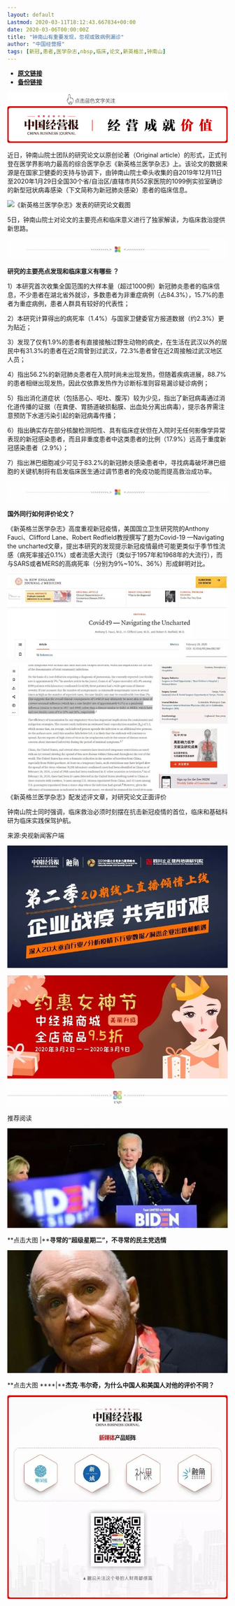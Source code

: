```yaml
---
layout: default
Lastmod: 2020-03-11T18:12:43.667834+00:00
date: 2020-03-06T00:00:00Z
title: "钟南山有重要发现，忽视或致病例漏诊"
author: "中国经营报"
tags: [新冠,患者,医学杂志,nbsp,临床,论文,新英格兰,钟南山]
---
```


* [**原文链接**](https://mp.weixin.qq.com/s/td67TjvUjT3SU3vQoBIotA)
* [**备份链接**](http://archive.is/dSFnL)


![](/images/post/5fdb3f87f44cf8ae08d41ad1e0b84841.jpg)

近日，钟南山院士团队的研究论文以原创论著（Original article）的形式，正式刊登在医学界影响力最高的综合医学杂志《新英格兰医学杂志》上。该论文的数据来源是在国家卫健委的支持与协调下，由钟南山院士牵头收集的自2019年12月11日至2020年1月29日全国30个省/自治区/直辖市共552家医院的1099例实验室确诊的新型冠状病毒感染（下文简称为新冠肺炎感染）患者的临床信息。

![](/images/post/177eac03950d53df912e7835b9f70940.jpg)《新英格兰医学杂志》发表的研究论文截图

5日，钟南山院士对论文的主要亮点和临床意义进行了独家解读，为临床救治提供新思路。

![](/images/post/bc3576ff279d80264ac4f6d7a60432f9.jpg)

**研究的主要亮点发现和临床意义有哪些 ？**

1）本研究首次收集全国范围的大样本量（超过1000例）新冠肺炎患者的临床信息，不少患者在湖北省外就诊，多数患者为非重症病例（占84.3%），15.7%的患者为重症病例，患者人群具有较好的代表性；

2）本研究计算得出的病死率（1.4%）与国家卫健委官方报道数据（约2.3%）更为贴近；

3）发现了仅有1.9%的患者有直接接触过野生动物的病史，在生活在武汉以外的居民中有31.3%的患者在近2周曾到过武汉，72.3%患者曾在近2周接触过武汉地区人员；

4）指出56.2%的新冠肺炎患者在入院时尚未出现发热，但随着疾病进展，88.7%的患者相继出现发热，因此仅依靠发热作为诊断标准则容易漏诊疑诊病例；

5）指出消化道症状（包括恶心、呕吐、腹泻）较为少见，指出了新冠病毒通过消化道传播的证据（在粪便、胃肠道破损黏膜、出血处分离出病毒），提示各界需注意预防下水道污染引起的新冠病毒传播；

6）指出确实存在部分核酸检测阳性、具有临床症状但在入院时无任何影像学异常表现的新冠感染患者，而且非重度患者中这类患者的比例（17.9%）远高于重度新冠感染患者（2.9%）；

7）指出淋巴细胞减少可见于83.2%的新冠肺炎感染患者中，寻找病毒破坏淋巴细胞的关键机制将有启发临床医生通过调节患者的免疫功能而提高救治成功率。

![](/images/post/bc3576ff279d80264ac4f6d7a60432f9.jpg)

**国外同行如何评价论文？**

《新英格兰医学杂志》高度重视新冠疫情，美国国立卫生研究院的Anthony Fauci、Clifford Lane、Robert Redfield教授撰写了题为Covid-19 —Navigating the uncharted文章，提出本研究的发现提示新冠疫情最终可能更类似于季节性流感（病死率接近0.1%）或者流感大流行（类似于1957年和1968年的大流行），而与SARS或者MERS的高病死率（分别为9%~10%、36%）形成鲜明对比。

![](/images/post/e497c59a4e482bd4f5d7839c8591a092.jpg)

![](/images/post/71ea32855d0e1bfcfb217054a89d244c.jpg)《新英格兰医学杂志》配发述评文章，对研究论文正面评价

钟南山院士同时强调，临床救治必须时刻摆在抗击新冠疫情的首位，临床和基础科研为临床实践保驾护航。

来源:央视新闻客户端

[![](/images/post/c2249a13ced555acfcf85a0a1f9aea19.jpg)](https://e.vhall.com/subject/view/599011308)

[![](/images/post/00b20e8ffaf8ff0b29f2cbf7609e133a.jpg)](https://shop45422698.m.youzan.com/wscshop/showcase/homepage?kdt_id=45230530&sf=wx_sm&is_share=1&from_uuid=7d0e9114-2a99-7d23-8c41-a2469d1eb731&atr_ps=undefined&redirect_count=1)  

  

![](/images/post/43b7a57fd045be64890b8526d60a1277.jpg)

  

推荐阅读

[![](/images/post/781f9e545c4241204f4b9567a7ef0f8d.jpg)](http://mp.weixin.qq.com/s?__biz=MjA5NTMyOTMwMQ==&mid=2651972318&idx=1&sn=46d442bdcea7e69689dfc283c18c26d5&chksm=4f3e85a478490cb2130d967ae94101bfa5f1672ff17429a16ba4045c3fa66abca8bd892a4088&scene=21#wechat_redirect)

**点击大图 |****寻常的“超级星期二”，不寻常的民主党选情**  

  

[![](/images/post/77cf55ba5443ab6e69128243cdfa4953.jpg)](http://mp.weixin.qq.com/s?__biz=MjA5NTMyOTMwMQ==&mid=2651972386&idx=1&sn=57e461b55ad5eb889c4d40e35b437dfe&chksm=4f3e845878490d4e739c9eacc7a606c2468f798b0bd04f7a430c0ca740cff1bc24422d5a7b08&scene=21#wechat_redirect)

**点击大图 ****|****杰克·韦尔奇，为什么中国人和美国人对他的评价不同？**  

  

![](/images/post/f3501c0a0df0124df45b227b216c07a4.jpg)

